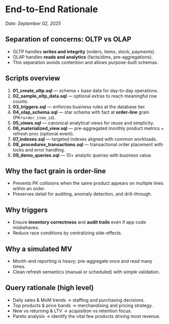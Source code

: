 # End-to-End Rationale
_Date: September 02, 2025_

## Separation of concerns: OLTP vs OLAP
- OLTP handles **writes and integrity** (orders, items, stock, payments).  
- OLAP handles **reads and analytics** (facts/dims, pre-aggregations).  
- This separation avoids contention and allows purpose-built schemas.

## Scripts overview
1. **01_create_oltp.sql** — schema + base data for day-to-day operations.  
2. **02_sample_oltp_data.sql** — optional extras to reach meaningful row counts.  
3. **03_triggers.sql** — enforces business rules at the database tier.  
4. **04_olap_schema.sql** — star schema with fact at **order-line** grain (PK=`order_item_id`).  
5. **05_views.sql** — canonical analytical views for reuse and simplicity.  
6. **06_materialized_view.sql** — pre-aggregated monthly product metrics + refresh proc (optional event).  
7. **07_indexes.sql** — targeted indexes aligned with common workloads.  
8. **08_procedures_transactions.sql** — transactional order placement with locks and error handling.  
9. **09_demo_queries.sql** — 10+ analytic queries with business value.

## Why the fact grain is order-line
- Prevents PK collisions when the same product appears on multiple lines within an order.  
- Preserves detail for auditing, anomaly detection, and drill-through.

## Why triggers
- Ensure **inventory correctness** and **audit trails** even if app code misbehaves.  
- Reduce race conditions by centralizing side-effects.

## Why a simulated MV
- Month-end reporting is heavy; pre-aggregate once and read many times.  
- Clean refresh semantics (manual or scheduled) with simple validation.

## Query rationale (high level)
- Daily sales & MoM trends → staffing and purchasing decisions.  
- Top products & price bands → merchandising and pricing strategy.  
- New vs returning & LTV → acquisition vs retention focus.  
- Pareto analysis → identify the vital few products driving most revenue.
